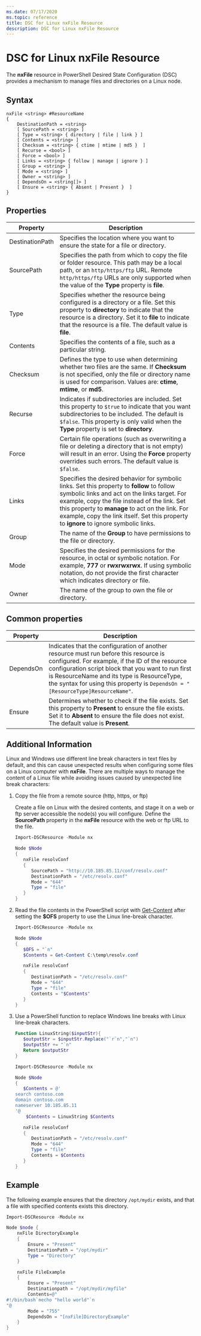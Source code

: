 ```yaml
---
ms.date: 07/17/2020
ms.topic: reference
title: DSC for Linux nxFile Resource
description: DSC for Linux nxFile Resource
---
```

# DSC for Linux nxFile Resource

The **nxFile** resource in PowerShell Desired State Configuration (DSC) provides a mechanism to
manage files and directories on a Linux node.

## Syntax

```Syntax
nxFile <string> #ResourceName
{
    DestinationPath = <string>
    [ SourcePath = <string> ]
    [ Type = <string> { directory | file | link } ]
    [ Contents = <string> ]
    [ Checksum = <string> { ctime | mtime | md5 }  ]
    [ Recurse = <bool> ]
    [ Force = <bool> ]
    [ Links = <string> { follow | manage | ignore } ]
    [ Group = <string> ]
    [ Mode = <string> ]
    [ Owner = <string> ]
    [ DependsOn = <string[]> ]
    [ Ensure = <string> { Absent | Present }  ]
}
```

## Properties

|Property |Description |
|---|---|
|DestinationPath |Specifies the location where you want to ensure the state for a file or directory. |
|SourcePath |Specifies the path from which to copy the file or folder resource. This path may be a local path, or an `http/https/ftp` URL. Remote `http/https/ftp` URLs are only supported when the value of the **Type** property is **file**. |
|Type |Specifies whether the resource being configured is a directory or a file. Set this property to **directory** to indicate that the resource is a directory. Set it to **file** to indicate that the resource is a file. The default value is **file**. |
|Contents |Specifies the contents of a file, such as a particular string. |
|Checksum |Defines the type to use when determining whether two files are the same. If **Checksum** is not specified, only the file or directory name is used for comparison. Values are: **ctime**, **mtime**, or **md5**. |
|Recurse |Indicates if subdirectories are included. Set this property to `$true` to indicate that you want subdirectories to be included. The default is `$false`. This property is only valid when the **Type** property is set to **directory**. |
|Force |Certain file operations (such as overwriting a file or deleting a directory that is not empty) will result in an error. Using the **Force** property overrides such errors. The default value is `$false`. |
|Links |Specifies the desired behavior for symbolic links. Set this property to **follow** to follow symbolic links and act on the links target. For example, copy the file instead of the link. Set this property to **manage** to act on the link. For example, copy the link itself. Set this property to **ignore** to ignore symbolic links. |
|Group |The name of the **Group** to have permissions to the file or directory. |
|Mode |Specifies the desired permissions for the resource, in octal or symbolic notation. For example, **777** or **rwxrwxrwx**. If using symbolic notation, do not provide the first character which indicates directory or file. |
|Owner |The name of the group to own the file or directory. |

## Common properties

|Property |Description |
|---|---|
|DependsOn |Indicates that the configuration of another resource must run before this resource is configured. For example, if the ID of the resource configuration script block that you want to run first is ResourceName and its type is ResourceType, the syntax for using this property is `DependsOn = "[ResourceType]ResourceName"`. |
|Ensure |Determines whether to check if the file exists. Set this property to **Present** to ensure the file exists. Set it to **Absent** to ensure the file does not exist. The default value is **Present**. |

## Additional Information

Linux and Windows use different line break characters in text files by default, and this can cause
unexpected results when configuring some files on a Linux computer with **nxFile**. There are
multiple ways to manage the content of a Linux file while avoiding issues caused by unexpected line
break characters:

1. Copy the file from a remote source (http, https, or ftp)

   Create a file on Linux with the desired contents, and stage it on a web or ftp server accessible
   the node(s) you will configure. Define the **SourcePath** property in the **nxFile** resource
   with the web or ftp URL to the file.

   ```powershell
   Import-DSCResource -Module nx

   Node $Node
   {
      nxFile resolvConf
      {
         SourcePath = "http://10.185.85.11/conf/resolv.conf"
         DestinationPath = "/etc/resolv.conf"
         Mode = "644"
         Type = "file"
      }
   }
   ```

1. Read the file contents in the PowerShell script with
   [Get-Content](xref:Microsoft.PowerShell.Management.Get-Content) after setting the **$OFS**
   property to use the Linux line-break character.

   ```powershell
   Import-DSCResource -Module nx

   Node $Node
   {
      $OFS = "`n"
      $Contents = Get-Content C:\temp\resolv.conf

      nxFile resolvConf
      {
         DestinationPath = "/etc/resolv.conf"
         Mode = "644"
         Type = "file"
         Contents = "$Contents"
      }
   }
   ```

1. Use a PowerShell function to replace Windows line breaks with Linux line-break characters.

   ```powershell
   Function LinuxString($inputStr){
      $outputStr = $inputStr.Replace("`r`n","`n")
      $outputStr += "`n"
      Return $outputStr
   }

   Import-DSCResource -Module nx

   Node $Node
   {
      $Contents = @'
   search contoso.com
   domain contoso.com
   nameserver 10.185.85.11
   '@
       $Contents = LinuxString $Contents

      nxFile resolvConf
      {
         DestinationPath = "/etc/resolv.conf"
         Mode = "644"
         Type = "file"
         Contents = $Contents
      }
   }
   ```

## Example

The following example ensures that the directory `/opt/mydir` exists, and that a file with specified
contents exists this directory.

```powershell
Import-DSCResource -Module nx

Node $node {
    nxFile DirectoryExample
    {
        Ensure = "Present"
        DestinationPath = "/opt/mydir"
        Type = "Directory"
    }

    nxFile FileExample
    {
        Ensure = "Present"
        Destinationpath = "/opt/mydir/myfile"
        Contents=@"
#!/bin/bash`necho "hello world"`n
"@
        Mode = "755"
        DependsOn = "[nxFile]DirectoryExample"
    }
}
```
